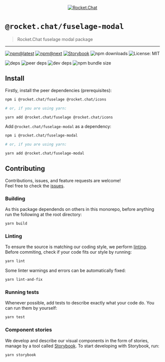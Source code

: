 <!--header-->

<p align="center">
  <a href="https://rocket.chat" title="Rocket.Chat">
    <img src="https://github.com/RocketChat/Rocket.Chat.Artwork/raw/master/Logos/2020/png/logo-horizontal-red.png" alt="Rocket.Chat" />
  </a>
</p>

# `@rocket.chat/fuselage-modal`

> Rocket.Chat fuselage modal package

---

[![npm@latest](https://img.shields.io/npm/v/@rocket.chat/fuselage-modal/latest?style=flat-square)](https://www.npmjs.com/package/@rocket.chat/icons/v/latest) [![npm@next](https://img.shields.io/npm/v/@rocket.chat/fuselage-modal/next?style=flat-square)](https://www.npmjs.com/package/@rocket.chat/icons/v/next) [![Storybook](https://cdn.jsdelivr.net/gh/storybookjs/brand@master/badge/badge-storybook.svg)](https://rocketchat.github.io/Rocket.Chat.Fuselage/fuselage-modal) ![npm downloads](https://img.shields.io/npm/dw/@rocket.chat/fuselage-modal?style=flat-square) ![License: MIT](https://img.shields.io/npm/l/@rocket.chat/fuselage-modal?style=flat-square)

![deps](https://img.shields.io/david/RocketChat/fuselage?path=packages%2Ffuselage-modal&style=flat-square) ![peer deps](https://img.shields.io/david/peer/RocketChat/fuselage?path=packages%2Ffuselage-modal&style=flat-square) ![dev deps](https://img.shields.io/david/dev/RocketChat/fuselage?path=packages%2Ffuselage-modal&style=flat-square) ![npm bundle size](https://img.shields.io/bundlephobia/min/@rocket.chat/fuselage-modal?style=flat-square)

<!--/header-->

## Install

<!--install-->

Firstly, install the peer dependencies (prerequisites):

```sh
npm i @rocket.chat/fuselage @rocket.chat/icons

# or, if you are using yarn:

yarn add @rocket.chat/fuselage @rocket.chat/icons
```

Add `@rocket.chat/fuselage-modal` as a dependency:

```sh
npm i @rocket.chat/fuselage-modal

# or, if you are using yarn:

yarn add @rocket.chat/fuselage-modal
```

<!--/install-->

## Contributing

<!--contributing(msg)-->

Contributions, issues, and feature requests are welcome!<br />
Feel free to check the [issues](https://github.com/RocketChat/fuselage/issues).

<!--/contributing(msg)-->

### Building

As this package dependends on others in this monorepo, before anything run the following at the root directory:

<!--yarn(build)-->

```sh
yarn build
```

<!--/yarn(build)-->

### Linting

To ensure the source is matching our coding style, we perform [linting](https://en.wikipedia.org/wiki/Lint_(software)).
Before commiting, check if your code fits our style by running:

<!--yarn(lint)-->

```sh
yarn lint
```

<!--/yarn(lint)-->

Some linter warnings and errors can be automatically fixed:

<!--yarn(lint-and-fix)-->

```sh
yarn lint-and-fix
```

<!--/yarn(lint-and-fix)-->

### Running tests

Whenever possible, add tests to describe exactly what your code do. You can run them by yourself:

<!--yarn(test)-->

```sh
yarn test
```

<!--/yarn(test)-->

### Component stories

We develop and describe our visual components in the form of stories, manage by a tool called [Storybook](https://storybook.js.org/).
To start developing with Storybook, run:

<!--yarn(storybook)-->

```sh
yarn storybook
```

<!--/yarn(storybook)-->